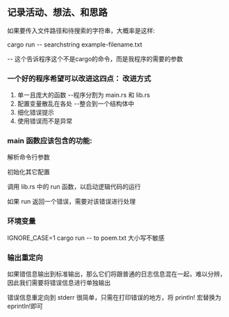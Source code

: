 ## 记录活动、想法、和思路

如果要传入文件路径和待搜索的字符串，大概率是这样:

cargo run -- searchstring example-filename.txt

-- 这个告诉程序这个不是cargo的命令，而是我程序的需要的参数

### 一个好的程序希望可以改进这四点：       改进方式
1. 单一且庞大的函数                       --程序分割为 main.rs 和 lib.rs
2. 配置变量散乱在各处                     --整合到一个结构体中
3. 细化错误提示        
4. 使用错误而不是异常                

### main 函数应该包含的功能:
解析命令行参数

初始化其它配置

调用 lib.rs 中的 run 函数，以启动逻辑代码的运行

如果 run 返回一个错误，需要对该错误进行处理

### 环境变量
IGNORE_CASE=1 cargo run -- to poem.txt 大小写不敏感

### 输出重定向
如果错信息输出到标准输出，那么它们将跟普通的日志信息混在一起，难以分辨，因此我们需要将错误信息进行单独输出

错误信息重定向到 stderr 很简单，只需在打印错误的地方，将 println! 宏替换为 eprintln!即可